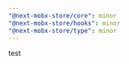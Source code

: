 ```yaml
---
"@next-mobx-store/core": minor
"@next-mobx-store/hooks": minor
"@next-mobx-store/type": minor
---
```


test

